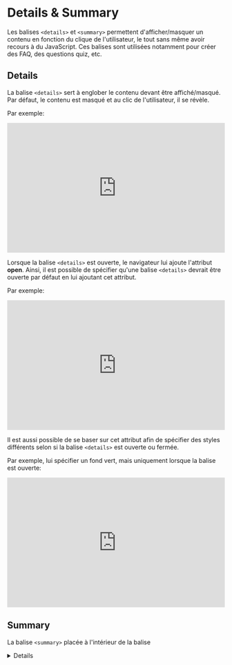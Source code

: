# Details & Summary
Les balises `<details>` et `<summary>` permettent d'afficher/masquer un contenu en fonction du clique de l'utilisateur, le tout sans même avoir recours à du JavaScript. Ces balises sont utilisées notamment pour créer des FAQ, des questions quiz, etc.

## Details

La balise `<details>` sert à englober le contenu devant être affiché/masqué. Par défaut, le contenu est masqué et au clic de l'utilisateur, il se révèle.

Par exemple:

<iframe height="300" style="width: 100%;" scrolling="no" title="Details" src="https://codepen.io/tim-momo/embed/abaomOG?default-tab=html%2Cresult" frameborder="no" loading="lazy" allowtransparency="true" allowfullscreen="true">
  See the Pen <a href="https://codepen.io/tim-momo/pen/abaomOG">
  Details</a> by TIM Montmorency (<a href="https://codepen.io/tim-momo">@tim-momo</a>)
  on <a href="https://codepen.io">CodePen</a>.
</iframe>

Lorsque la balise `<details>` est ouverte, le navigateur lui ajoute l'attribut **open**. Ainsi, il est possible de spécifier qu'une balise `<details>` devrait être ouverte par défaut en lui ajoutant cet attribut.

Par exemple:

<iframe height="300" style="width: 100%;" scrolling="no" title="Details - Open" src="https://codepen.io/tim-momo/embed/MWqgjao?default-tab=html%2Cresult" frameborder="no" loading="lazy" allowtransparency="true" allowfullscreen="true">
  See the Pen <a href="https://codepen.io/tim-momo/pen/MWqgjao">
  Details - Open</a> by TIM Montmorency (<a href="https://codepen.io/tim-momo">@tim-momo</a>)
  on <a href="https://codepen.io">CodePen</a>.
</iframe>

Il est aussi possible de se baser sur cet attribut afin de spécifier des styles différents selon si la balise `<details>` est ouverte ou fermée.

Par exemple, lui spécifier un fond vert, mais uniquement lorsque la balise est ouverte:

<iframe height="300" style="width: 100%;" scrolling="no" title="Details - Open CSS" src="https://codepen.io/tim-momo/embed/oNPvzjQ?default-tab=html%2Cresult" frameborder="no" loading="lazy" allowtransparency="true" allowfullscreen="true">
  See the Pen <a href="https://codepen.io/tim-momo/pen/oNPvzjQ">
  Details - Open CSS</a> by TIM Montmorency (<a href="https://codepen.io/tim-momo">@tim-momo</a>)
  on <a href="https://codepen.io">CodePen</a>.
</iframe>

## Summary

La balise `<summary>` placée à l'intérieur de la balise <details> permet de spécifier le texte affiché par défaut plutôt que la mention **"Details"**.

Par exemple:

<iframe height="300" style="width: 100%;" scrolling="no" title="Details+ Summary" src="https://codepen.io/tim-momo/embed/rNZBMxY?default-tab=html%2Cresult" frameborder="no" loading="lazy" allowtransparency="true" allowfullscreen="true">
  See the Pen <a href="https://codepen.io/tim-momo/pen/rNZBMxY">
  Details+ Summary</a> by TIM Montmorency (<a href="https://codepen.io/tim-momo">@tim-momo</a>)
  on <a href="https://codepen.io">CodePen</a>.
</iframe>


  **Exercice Quiz Marc Labrèche**<br>
  _Les balises `<details>` et `<summary>`_<br>
  [Exercice Quiz - Marc Labrèche](https://tim-montmorency.com/compendium/582-111%E2%80%93web1/exercices/quiz-marc-labreche.html)
</div>


